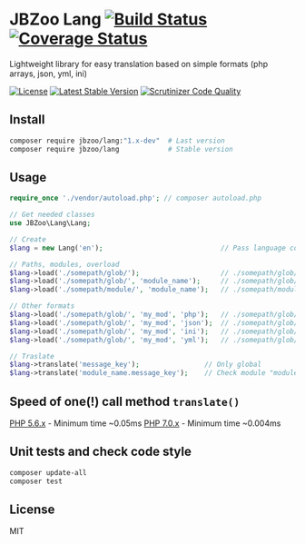 # JBZoo Lang  [![Build Status](https://travis-ci.org/JBZoo/Lang.svg?branch=master)](https://travis-ci.org/JBZoo/Lang)      [![Coverage Status](https://coveralls.io/repos/github/JBZoo/Lang/badge.svg?branch=master)](https://coveralls.io/github/JBZoo/Lang?branch=master)

Lightweight library for easy translation based on simple formats (php arrays, json, yml, ini)

[![License](https://poser.pugx.org/JBZoo/Lang/license)](https://packagist.org/packages/JBZoo/Lang)      [![Latest Stable Version](https://poser.pugx.org/JBZoo/Lang/v/stable)](https://packagist.org/packages/JBZoo/Lang) [![Scrutinizer Code Quality](https://scrutinizer-ci.com/g/JBZoo/Lang/badges/quality-score.png?b=master)](https://scrutinizer-ci.com/g/JBZoo/Lang/?branch=master)


## Install
```sh
composer require jbzoo/lang:"1.x-dev"  # Last version
composer require jbzoo/lang            # Stable version
```


## Usage

```php
require_once './vendor/autoload.php'; // composer autoload.php

// Get needed classes
use JBZoo\Lang\Lang;

// Create
$lang = new Lang('en');                             // Pass language code (only two chars!)

// Paths, modules, overload
$lang->load('./somepath/glob/');                    // ./somepath/glob/langs/en.php
$lang->load('./somepath/glob/', 'module_name');     // ./somepath/glob/langs/en.module_name.php
$lang->load('./somepath/module/', 'module_name');   // ./somepath/module/langs/en.module_name.php (overload previous)

// Other formats
$lang->load('./somepath/glob/', 'my_mod', 'php');   // ./somepath/glob/langs/en.my_mod.php
$lang->load('./somepath/glob/', 'my_mod', 'json');  // ./somepath/glob/langs/en.my_mod.json
$lang->load('./somepath/glob/', 'my_mod', 'ini');   // ./somepath/glob/langs/en.my_mod.ini
$lang->load('./somepath/glob/', 'my_mod', 'yml');   // ./somepath/glob/langs/en.my_mod.yml  (Symfony/Yaml)

// Traslate
$lang->translate('message_key');                // Only global
$lang->translate('module_name.message_key');    // Check module "module_name" and after that global path
```


## Speed of one(!) call method `translate()`
[PHP 5.6.x](https://travis-ci.org/JBZoo/Lang/jobs/110844247#L470) - Minimum time ~0.05ms
[PHP 7.0.x](https://travis-ci.org/JBZoo/Lang/jobs/110844248#L475) - Minimum time ~0.004ms


## Unit tests and check code style
```sh
composer update-all
composer test
```


## License

MIT
